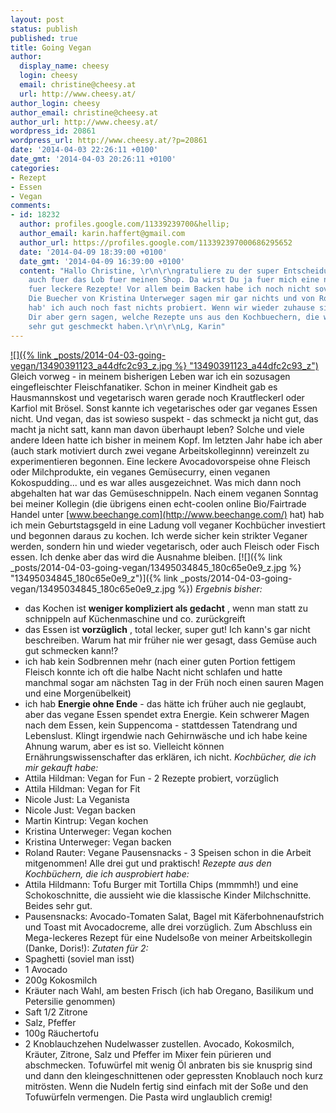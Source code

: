 ```yaml
---
layout: post
status: publish
published: true
title: Going Vegan
author:
  display_name: cheesy
  login: cheesy
  email: christine@cheesy.at
  url: http://www.cheesy.at/
author_login: cheesy
author_email: christine@cheesy.at
author_url: http://www.cheesy.at/
wordpress_id: 20861
wordpress_url: http://www.cheesy.at/?p=20861
date: '2014-04-03 22:26:11 +0100'
date_gmt: '2014-04-03 20:26:11 +0100'
categories:
- Rezept
- Essen
- Vegan
comments:
- id: 18232
  author: profiles.google.com/11339239700&hellip;
  author_email: karin.haffert@gmail.com
  author_url: https://profiles.google.com/113392397000686295652
  date: '2014-04-09 18:39:00 +0100'
  date_gmt: '2014-04-09 16:39:00 +0100'
  content: "Hallo Christine, \r\n\r\ngratuliere zu der super Entscheidung und danke
    auch fuer das Lob fuer meinen Shop. Da wirst Du ja fuer mich eine neue Quelle
    fuer leckere Rezepte! Vor allem beim Backen habe ich noch nicht soviel ausprobiert.
    Die Buecher von Kristina Unterweger sagen mir gar nichts und von Roland Rauter
    hab' ich auch noch fast nichts probiert. Wenn wir wieder zuhause sind, kann ich
    Dir aber gern sagen, welche Rezepte uns aus den Kochbuechern, die wir auch haben,
    sehr gut geschmeckt haben.\r\n\r\nLg, Karin"
---
```

[![]({% link _posts/2014-04-03-going-vegan/13490391123_a44dfc2c93_z.jpg %} "13490391123\_a44dfc2c93\_z")](ttp://www.cheesy.at/wp-content/uploads/13490391123_a44dfc2c93_z.jpg)
Gleich vorweg - in meinem bisherigen Leben war ich ein sozusagen eingefleischter Fleischfanatiker. Schon in meiner Kindheit gab es Hausmannskost und vegetarisch waren gerade noch Krautfleckerl oder Karfiol mit Brösel. Sonst kannte ich vegetarisches oder gar veganes Essen nicht. Und vegan, das ist sowieso suspekt - das schmeckt ja nicht gut, das macht ja nicht satt, kann man davon überhaupt leben? Solche und viele andere Ideen hatte ich bisher in meinem Kopf.
Im letzten Jahr habe ich aber (auch stark motiviert durch zwei vegane Arbeitskolleginnn) vereinzelt zu experimentieren begonnen. Eine leckere Avocadovorspeise ohne Fleisch oder Milchprodukte, ein veganes Gemüsecurry, einen veganen Kokospudding... und es war alles ausgezeichnet. Was mich dann noch abgehalten hat war das Gemüseschnippeln.
Nach einem veganen Sonntag bei meiner Kollegin (die übrigens einen echt-coolen online Bio/Fairtrade Handel unter [www.beechange.com](http://www.beechange.com/) hat) hab ich mein Geburtstagsgeld in eine Ladung voll veganer Kochbücher investiert und begonnen daraus zu kochen.
Ich werde sicher kein strikter Veganer werden, sondern hin und wieder vegetarisch, oder auch Fleisch oder Fisch essen. Ich denke aber das wird die Ausnahme bleiben.
[![]({% link _posts/2014-04-03-going-vegan/13495034845_180c65e0e9_z.jpg %} "13495034845\_180c65e0e9\_z")]({% link _posts/2014-04-03-going-vegan/13495034845_180c65e0e9_z.jpg %})
_Ergebnis bisher:_
- das Kochen ist **weniger kompliziert als gedacht** , wenn man statt zu schnippeln auf Küchenmaschine und co. zurückgreift
- das Essen ist **vorzüglich** , total lecker, super gut! Ich kann's gar nicht beschreiben. Warum hat mir früher nie wer gesagt, dass Gemüse auch gut schmecken kann!?
- ich hab kein Sodbrennen mehr (nach einer guten Portion fettigem Fleisch konnte ich oft die halbe Nacht nicht schlafen und hatte manchmal sogar am nächsten Tag in der Früh noch einen sauren Magen und eine Morgenübelkeit)
- ich hab **Energie ohne Ende** - das hätte ich früher auch nie geglaubt, aber das vegane Essen spendet extra Energie. Kein schwerer Magen nach dem Essen, kein Suppencoma - stattdessen Tatendrang und Lebenslust. Klingt irgendwie nach Gehirnwäsche und ich habe keine Ahnung warum, aber es ist so. Vielleicht können Ernährungswissenschafter das erklären, ich nicht.
_Kochbücher, die ich mir gekauft habe:_
- Attila Hildman: Vegan for Fun - 2 Rezepte probiert, vorzüglich
- Attila Hildman: Vegan for Fit
- Nicole Just: La Veganista
- Nicole Just: Vegan backen
- Martin Kintrup: Vegan kochen
- Kristina Unterweger: Vegan kochen
- Kristina Unterweger: Vegan backen
- Roland Rauter: Vegane Pausensnacks - 3 Speisen schon in die Arbeit mitgenommen! Alle drei gut und praktisch!
_Rezepte aus den Kochbüchern, die ich ausprobiert habe:_
- Attila Hildmann: Tofu Burger mit Tortilla Chips (mmmmh!) und eine Schokoschnitte, die aussieht wie die klassische Kinder Milchschnitte. Beides sehr gut.
- Pausensnacks: Avocado-Tomaten Salat, Bagel mit Käferbohnenaufstrich und Toast mit Avocadocreme, alle drei vorzüglich.
Zum Abschluss ein Mega-leckeres Rezept für eine Nudelsoße von meiner Arbeitskollegin (Danke, Doris!):
_Zutaten für 2:_
- Spaghetti (soviel man isst)
- 1 Avocado
- 200g Kokosmilch
- Kräuter nach Wahl, am besten Frisch (ich hab Oregano, Basilikum und Petersilie genommen)
- Saft 1/2 Zitrone
- Salz, Pfeffer
- 100g Räuchertofu
- 2 Knoblauchzehen
Nudelwasser zustellen. Avocado, Kokosmilch, Kräuter, Zitrone, Salz und Pfeffer im Mixer fein pürieren und abschmecken. Tofuwürfel mit wenig Öl anbraten bis sie knusprig sind und dann den kleingeschnittenen oder gepressten Knoblauch noch kurz mitrösten. Wenn die Nudeln fertig sind einfach mit der Soße und den Tofuwürfeln vermengen. Die Pasta wird unglaublich cremig!
